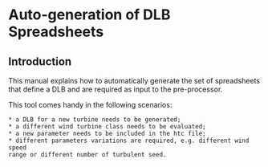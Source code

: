 Auto-generation of DLB Spreadsheets
===================================

Introduction
------------

This manual explains how to automatically generate the set of spreadsheets that
define a DLB and are required as input to the pre-processor.

This tool comes handy in the following scenarios:

    * a DLB for a new turbine needs to be generated;
    * a different wind turbine class needs to be evaluated;
    * a new parameter needs to be included in the htc file;
    * different parameters variations are required, e.g. different wind speed
    range or different number of turbulent seed.